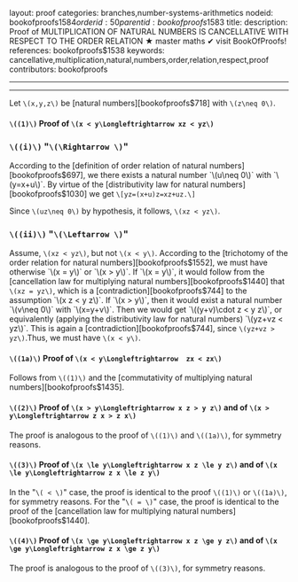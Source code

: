 layout: proof
categories: branches,number-systems-arithmetics
nodeid: bookofproofs$1584
orderid: 50
parentid: bookofproofs$1583
title: 
description:  Proof of MULTIPLICATION OF NATURAL NUMBERS IS CANCELLATIVE WITH RESPECT TO THE ORDER RELATION &#9733; master maths &#10004; visit BookOfProofs!
references: bookofproofs$1538
keywords: cancellative,multiplication,natural,numbers,order,relation,respect,proof
contributors: bookofproofs

---


---

Let `\(x,y,z\)` be [natural numbers][bookofproofs$718] with `\(z\neq 0\)`.

#### `\((1)\)` Proof of `\(x < y\Longleftrightarrow xz < yz\)` 

### `\((i)\)` "`\(\Rightarrow \)`"

According to the [definition of order relation of natural numbers][bookofproofs$697], we there exists a natural number `\(u\neq 0\)` with `\(y=x+u\)`. By virtue of the [distributivity law for natural numbers][bookofproofs$1030] we get 
`\[yz=(x+u)z=xz+uz.\]`

Since `\(uz\neq 0\)` by hypothesis, it follows, `\(xz < yz\)`.


### `\((ii)\)` "`\(\Leftarrow \)`"

Assume, `\(xz < yz\)`, but not `\(x < y\)`. According to the [trichotomy of the order relation for natural numbers][bookofproofs$1552], we must have otherwise `\(x = y\)` or `\(x > y\)`. If `\(x = y\)`, it would follow from the [cancellation law for multiplying natural numbers][bookofproofs$1440] that  `\(xz = yz\)`, which is a [contradiction][bookofproofs$744] to the assumption `\(x z < y z\)`. If `\(x > y\)`, then it would exist a natural number `\(v\neq 0\)` with `\(x=y+v\)`. Then we would get `\((y+v)\cdot z < y z\)`, or equivalently (applying the distributivity law for natural numbers) `\(yz+vz < yz\)`. This is again a [contradiction][bookofproofs$744], since `\(yz+vz > yz\)`.Thus, we must have `\(x < y\)`.

#### `\((1a)\)` Proof of `\(x < y\Longleftrightarrow  zx < zx\)` 

Follows from `\((1)\)` and the [commutativity of multiplying natural numbers][bookofproofs$1435].
#### `\((2)\)` Proof of `\(x > y\Longleftrightarrow x z > y z\)` and of `\(x > y\Longleftrightarrow z x > z x\)`

The proof is analogous to the proof of `\((1)\)` and `\((1a)\)`, for symmetry reasons. 


#### `\((3)\)` Proof of `\(x \le y\Longleftrightarrow x z \le y z\)` and of `\(x \le y\Longleftrightarrow z x \le z y\)` 

In the "`\( < \)`" case, the proof is identical to the proof `\((1)\)` or  `\((1a)\)`, for symmetry reasons. For the "`\( = \)`" case, the proof is identical to the proof of the [cancellation law for multiplying natural numbers][bookofproofs$1440].


#### `\((4)\)` Proof of `\(x \ge y\Longleftrightarrow x z \ge y z\)` and of `\(x \ge y\Longleftrightarrow z x \ge z y\)` 

The proof is analogous to the proof of `\((3)\)`, for symmetry reasons.

